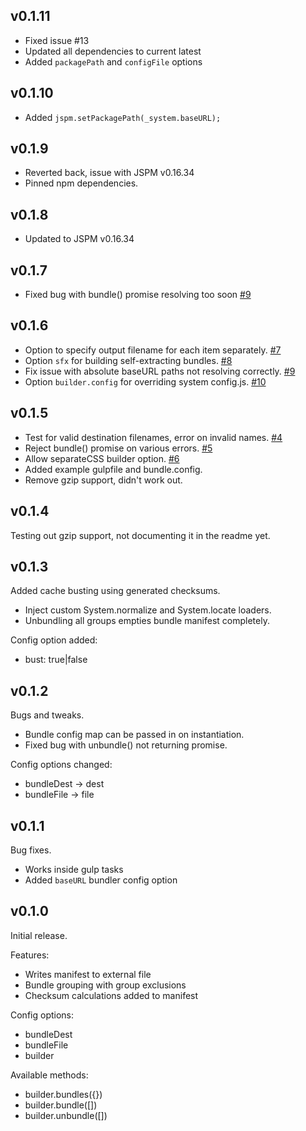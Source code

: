 ## v0.1.11

* Fixed issue #13
* Updated all dependencies to current latest
* Added ```packagePath``` and ```configFile``` options

## v0.1.10

* Added ```jspm.setPackagePath(_system.baseURL);```

## v0.1.9

* Reverted back, issue with JSPM v0.16.34
* Pinned npm dependencies.

## v0.1.8

* Updated to JSPM v0.16.34

## v0.1.7

* Fixed bug with bundle() promise resolving too soon [#9](https://github.com/crstffr/jspm-bundler/issues/9)

## v0.1.6

* Option to specify output filename for each item separately. [#7](https://github.com/crstffr/jspm-bundler/issues/7)
* Option ```sfx``` for building self-extracting bundles. [#8](https://github.com/crstffr/jspm-bundler/issues/8)
* Fix issue with absolute baseURL paths not resolving correctly. [#9](https://github.com/crstffr/jspm-bundler/issues/9)
* Option ```builder.config``` for overriding system config.js. [#10](https://github.com/crstffr/jspm-bundler/issues/10)

## v0.1.5

* Test for valid destination filenames, error on invalid names. [#4](https://github.com/crstffr/jspm-bundler/issues/4)
* Reject bundle() promise on various errors. [#5](https://github.com/crstffr/jspm-bundler/issues/5)
* Allow separateCSS builder option. [#6](https://github.com/crstffr/jspm-bundler/issues/6)
* Added example gulpfile and bundle.config.
* Remove gzip support, didn't work out.

## v0.1.4

Testing out gzip support, not documenting it in the readme yet.

## v0.1.3

Added cache busting using generated checksums.

* Inject custom System.normalize and System.locate loaders.
* Unbundling all groups empties bundle manifest completely.

Config option added:

* bust: true|false

## v0.1.2

Bugs and tweaks.

* Bundle config map can be passed in on instantiation.
* Fixed bug with unbundle() not returning promise.

Config options changed:

* bundleDest -> dest
* bundleFile -> file

## v0.1.1

Bug fixes.

* Works inside gulp tasks
* Added ```baseURL``` bundler config option

## v0.1.0

Initial release.

Features:

* Writes manifest to external file
* Bundle grouping with group exclusions
* Checksum calculations added to manifest

Config options:

* bundleDest
* bundleFile
* builder

Available methods:

* builder.bundles({})
* builder.bundle([])
* builder.unbundle([])

